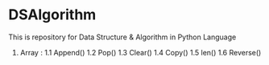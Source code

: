 # DSAlgorithm
This is repository for Data Structure &amp; Algorithm in Python Language


1. Array : 
   1.1 Append()
   1.2 Pop()
   1.3 Clear()
   1.4 Copy()
   1.5 len()
   1.6 Reverse()
